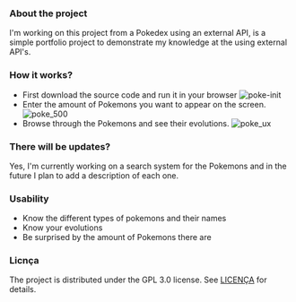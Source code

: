 ### About the project
I'm working on this project from a Pokedex using an external API, is a simple portfolio project to demonstrate my knowledge at the using external API's.

### How it works?
* First download the source code and run it in your browser
![poke-init](https://user-images.githubusercontent.com/64712751/122773746-986a2880-d276-11eb-9cbb-e474f8ecee84.png)
* Enter the amount of Pokemons you want to appear on the screen.
![poke_500](https://user-images.githubusercontent.com/64712751/122775654-5cd05e00-d278-11eb-8e4d-a0feecbecc67.png)
* Browse through the Pokemons and see their 
evolutions.
![poke_ux](https://user-images.githubusercontent.com/64712751/122775829-8a1d0c00-d278-11eb-9715-2fb543d2865b.png)

### There will be updates?
Yes, I'm currently working on a search system for the Pokemons and in the future I plan to add a description of each one.

### Usability 
* Know the different types of pokemons and their names
* Know your evolutions
* Be surprised by the amount of Pokemons there are

### Licnça
The project is distributed under the GPL 3.0 license. See <a href=“https://github.com/gabrielossos/Basic-Pokedex-With-API/blob/main/LICENSE“>LICENÇA</a> for details.
